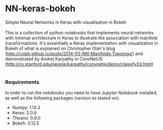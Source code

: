 # NN-keras-bokeh
Simple Neural Networks in Keras with visualisation in Bokeh <br><br>
This is a collection of python notebooks that implements neural networks with minimal architecture in Keras to illustrate the association with manifold transformations. It's essentially a Keras implementation with visualization in Bokeh of what is explained on Christopher Olah's blog (http://colah.github.io/posts/2014-03-NN-Manifolds-Topology/) and demonstrated by Andrej Karpathy in ConvNetJS (http://cs.stanford.edu/people/karpathy/convnetjs/demo/classify2d.html)<br><br>
### Requirements
In order to run the notebooks you need to have Jupyter Notebook installed, as well as the following packages (version as tested on):

* Numpy: 1.13.3
* Keras: 2.0.6
* Theano: 0.9.0
* Bokeh: 0.12.5
